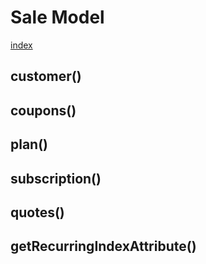 # Sale Model

[index](../index.md)

## customer()
>

## coupons()
>

## plan()
>

## subscription()
>

## quotes()

## getRecurringIndexAttribute()
>

